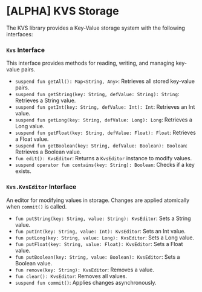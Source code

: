 
# [ALPHA] KVS Storage
The KVS library provides a Key-Value storage system with the following interfaces:

### `Kvs` Interface

This interface provides methods for reading, writing, and managing key-value pairs.

*   `suspend fun getAll(): Map<String, Any>`: Retrieves all stored key-value pairs.
*   `suspend fun getString(key: String, defValue: String): String`: Retrieves a String value.
*   `suspend fun getInt(key: String, defValue: Int): Int`: Retrieves an Int value.
*   `suspend fun getLong(key: String, defValue: Long): Long`: Retrieves a Long value.
*   `suspend fun getFloat(key: String, defValue: Float): Float`: Retrieves a Float value.
*   `suspend fun getBoolean(key: String, defValue: Boolean): Boolean`: Retrieves a Boolean value.
*   `fun edit(): KvsEditor`: Returns a `KvsEditor` instance to modify values.
*   `suspend operator fun contains(key: String): Boolean`: Checks if a key exists.

### `Kvs.KvsEditor` Interface

An editor for modifying values in storage. Changes are applied atomically when `commit()` is called.

*   `fun putString(key: String, value: String): KvsEditor`: Sets a String value.
*   `fun putInt(key: String, value: Int): KvsEditor`: Sets an Int value.
*   `fun putLong(key: String, value: Long): KvsEditor`: Sets a Long value.
*   `fun putFloat(key: String, value: Float): KvsEditor`: Sets a Float value.
*   `fun putBoolean(key: String, value: Boolean): KvsEditor`: Sets a Boolean value.
*   `fun remove(key: String): KvsEditor`: Removes a value.
*   `fun clear(): KvsEditor`: Removes all values.
*   `suspend fun commit()`: Applies changes asynchronously.
